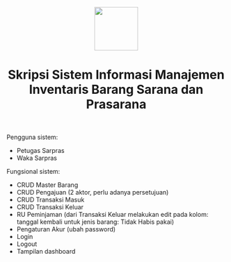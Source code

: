 <p align="center">
    <a href="https://github.com/yiisoft" target="_blank">
        <img src="https://avatars0.githubusercontent.com/u/993323" height="100px">
    </a>
    <h1 align="center">Skripsi Sistem Informasi Manajemen Inventaris Barang Sarana dan Prasarana</h1>
    <br>
</p>

Pengguna sistem:
- Petugas Sarpras
- Waka Sarpras

Fungsional sistem:
- CRUD Master Barang
- CRUD Pengajuan (2 aktor, perlu adanya persetujuan)
- CRUD Transaksi Masuk
- CRUD Transaksi Keluar
- RU Peminjaman (dari Transaksi Keluar melakukan edit pada kolom: tanggal kembali untuk jenis barang: Tidak Habis pakai)
- Pengaturan Akur (ubah password)
- Login
- Logout
- Tampilan dashboard


